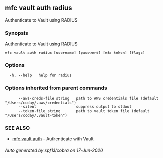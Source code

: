 ## mfc vault auth radius

Authenticate to Vault using RADIUS

### Synopsis

Authenticate to Vault using RADIUS

```
mfc vault auth radius [username] [password] [mfa token] [flags]
```

### Options

```
  -h, --help   help for radius
```

### Options inherited from parent commands

```
      --aws-creds-file string   path to AWS credentials file (default "/Users/ccday/.aws/credentials")
      --silent                  suppress output to stdout
      --token-file string       path to vault token file (default "/Users/ccday/.vault-token")
```

### SEE ALSO

* [mfc vault auth](mfc_vault_auth.md)	 - Authenticate with Vault

###### Auto generated by spf13/cobra on 17-Jun-2020
